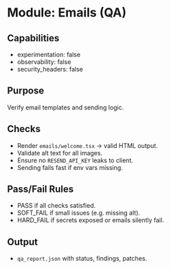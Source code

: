 # Module: Emails (QA)

## Capabilities
- experimentation: false
- observability: false
- security_headers: false

## Purpose
Verify email templates and sending logic.

## Checks
- Render `emails/welcome.tsx` → valid HTML output.
- Validate alt text for all images.
- Ensure no `RESEND_API_KEY` leaks to client.
- Sending fails fast if env vars missing.

## Pass/Fail Rules
- PASS if all checks satisfied.
- SOFT_FAIL if small issues (e.g. missing alt).
- HARD_FAIL if secrets exposed or emails silently fail.

## Output
- `qa_report.json` with status, findings, patches.
